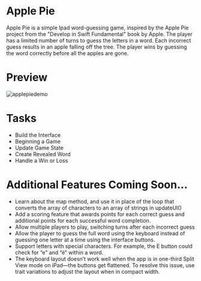 # Apple Pie

Apple Pie is a simple Ipad word-guessing game, inspired by the Apple Pie project from the "Develop in Swift Fundamental" book by Apple. The player has a limited number of turns to guess the letters in a word. Each incorrect guess results in an apple falling off the tree. The player wins by guessing the word correctly before all the apples are gone.

# Preview
![applepiedemo](https://github.com/nehemiahlc/ApplePieGame/assets/142639533/dd369616-2a54-46ee-be01-42d5c9c2e857)


# Tasks

* Build the Interface
* Beginning a Game
* Update Game State
* Create Revealed Word
* Handle a Win or Loss
  
# Additional Features Coming Soon...

* Learn about the map method, and use it in place of the loop that converts the array of characters to an array of strings in updateUI()
* Add a scoring feature that awards points for each correct guess and additional points for each successful word completion.
* Allow multiple players to play, switching turns after each incorrect guess
* Allow the player to guess the full word using the keyboard instead of guessing one letter at a time using the interface buttons.
* Support letters with special characters. For example, the E button could check for “e” and “é” within a word.
* The keyboard layout doesn’t work well when the app is in one-third Split View mode on iPad—the buttons get flattened. To resolve this issue, use trait variations to adjust the layout when in compact width.
